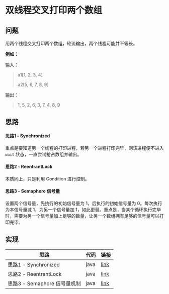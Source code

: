 # 双线程交叉打印两个数组

## 问题

用两个线程交叉打印两个数组，轮流输出，两个线程可能并不等长。

**例如：**

输入：

> a1[1, 2, 3, 4]
>
> a2[5, 6, 7, 8, 9]

输出：

> 1, 5, 2, 6, 3, 7, 4, 8, 9

## 思路

#### 思路1 - Synchronized

重点是要知道另一个线程的打印进程，若另一个进程打印完毕，则该进程便不进入 `wait` 状态，一直尝试抢占数组并输出。

#### 思路2 - ReentrantLock

本质同上，只是利用 Condition 进行控制。

#### 思路3 - Semaphore 信号量

设置两个信号量，先执行的初始信号量为 1，后执行的初始信号量为 0。每次执行为本信号量减 1，为另一个信号量加 1，如此更替。重点是，当某个循环执行完毕时，需要为另一个信号量加上足够的数量，让另一个数组拥有足够的信号量可以打印完毕。

## 实现

| 思路                         | 代码 | 链接                   |
| ---------------------------- | ---- | ---------------------- |
| 思路1 - Synchronized         | java | [link](Solution1.java) |
| 思路2 - ReentrantLock        | java | [link](Solution2.java) |
| 思路3 - Semaphore 信号量机制 | java | [link](Solution3.java) |



